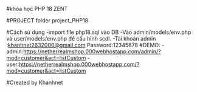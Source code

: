 #khóa học PHP 18 ZENT

#PROJECT folder  project_PHP18

#Cách sử dụng 
-import file php18.sql vào DB
-Vào admin/models/env.php và user/models/env.php để cấu hình scdl.
-Tài khoản admin :khanhnet2632000@gmail.com  Password:12345678
#DEMO:
-admin:https://netherrealmshop.000webhostapp.com/admin/?mod=customer&act=listCustom
-user:https://netherrealmshop.000webhostapp.com/?mod=customer&act=listCustom

#Created by Khanhnet
